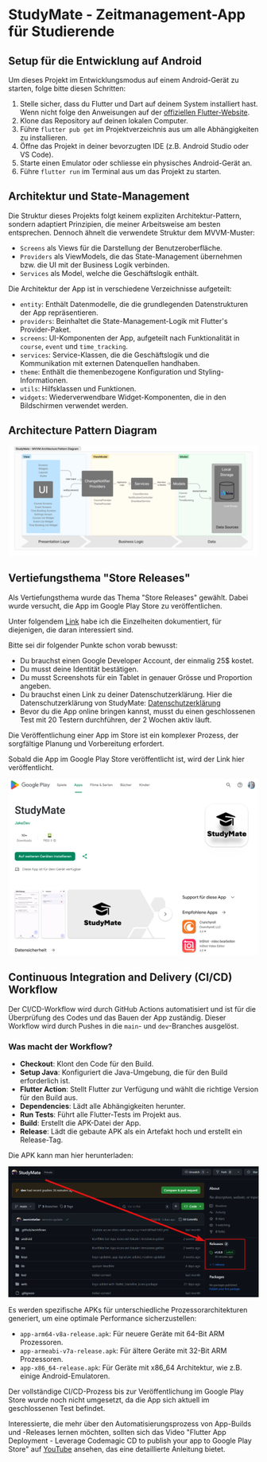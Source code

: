 # StudyMate - Zeitmanagement-App für Studierende

## Setup für die Entwicklung auf Android
Um dieses Projekt im Entwicklungsmodus auf einem Android-Gerät zu starten, folge bitte diesen Schritten:

1. Stelle sicher, dass du Flutter und Dart auf deinem System installiert hast. Wenn nicht folge den Anweisungen auf der [offiziellen Flutter-Website](https://flutter.dev/docs/get-started/install).
2. Klone das Repository auf deinen lokalen Computer.
3. Führe `flutter pub get` im Projektverzeichnis aus um alle Abhängigkeiten zu installieren.
4. Öffne das Projekt in deiner bevorzugten IDE (z.B. Android Studio oder VS Code).
5. Starte einen Emulator oder schliesse ein physisches Android-Gerät an.
6. Führe `flutter run` im Terminal aus um das Projekt zu starten.

## Architektur und State-Management

Die Struktur dieses Projekts folgt keinem expliziten Architektur-Pattern, sondern adaptiert Prinzipien, die meiner Arbeitsweise am besten entsprechen. Dennoch ähnelt die verwendete Struktur dem MVVM-Muster:

- `Screens` als Views für die Darstellung der Benutzeroberfläche.
- `Providers` als ViewModels, die das State-Management übernehmen bzw. die UI mit der Business Logik verbinden.
- `Services` als Model, welche die Geschäftslogik enthält.


Die Architektur der App ist in verschiedene Verzeichnisse aufgeteilt:

- `entity`: Enthält Datenmodelle, die die grundlegenden Datenstrukturen der App repräsentieren.
- `providers`: Beinhaltet die State-Management-Logik mit Flutter's Provider-Paket.
- `screens`: UI-Komponenten der App, aufgeteilt nach Funktionalität in `course`, `event` und `time_tracking`.
- `services`: Service-Klassen, die die Geschäftslogik und die Kommunikation mit externen Datenquellen handhaben.
- `theme`: Enthält die themenbezogene Konfiguration und Styling-Informationen.
- `utils`: Hilfsklassen und Funktionen.
- `widgets`: Wiederverwendbare Widget-Komponenten, die in den Bildschirmen verwendet werden.

## Architecture Pattern Diagram
![Architecture Pattern Diagram ](readme_images/architecture_diagram_2.png)


## Vertiefungsthema "Store Releases"

Als Vertiefungsthema wurde das Thema "Store Releases" gewählt. Dabei wurde versucht, die App im Google Play Store zu veröffentlichen. 

Unter folgendem [Link](https://jake-knowledge.notion.site/Store-Releases-1c57569a2c564be9b6cf3ea83cc26376) habe ich die Einzelheiten dokumentiert, für diejenigen, die daran interessiert sind.

Bitte sei dir folgender Punkte schon vorab bewusst: 

- Du brauchst einen Google Developer Account, der einmalig 25$ kostet.
- Du musst deine Identität bestätigen.
- Du musst Screenshots für ein Tablet in genauer Grösse und Proportion angeben.
- Du brauchst einen Link zu deiner Datenschutzerklärung. Hier die Datenschutzerklärung von StudyMate: [Datenschutzerklärung](https://link.zur.datenschutzerklaerung)
- Bevor du die App online bringen kannst, musst du einen geschlossenen Test mit 20 Testern durchführen, der 2 Wochen aktiv läuft.

Die Veröffentlichung einer App im Store ist ein komplexer Prozess, der sorgfältige Planung und Vorbereitung erfordert.

Sobald die App im Google Play Store veröffentlicht ist, wird der Link hier veröffentlicht.

![Google Play Store ](readme_images/study_mate_google_play_store.png)

## Continuous Integration and Delivery (CI/CD) Workflow

Der CI/CD-Workflow wird durch GitHub Actions automatisiert und ist für die Überprüfung des Codes und das Bauen der App zuständig. 
Dieser Workflow wird durch Pushes in die `main`- und `dev`-Branches ausgelöst.

### Was macht der Workflow?
- **Checkout**: Klont den Code für den Build.
- **Setup Java**: Konfiguriert die Java-Umgebung, die für den Build erforderlich ist.
- **Flutter Action**: Stellt Flutter zur Verfügung und wählt die richtige Version für den Build aus.
- **Dependencies**: Lädt alle Abhängigkeiten herunter.
- **Run Tests**: Führt alle Flutter-Tests im Projekt aus.
- **Build**: Erstellt die APK-Datei der App.
- **Release**: Lädt die gebaute APK als ein Artefakt hoch und erstellt ein Release-Tag.


Die APK kann man hier herunterladen:

![Github Releases ](readme_images/releases.png)

Es werden spezifische APKs für unterschiedliche Prozessorarchitekturen generiert, um eine optimale Performance sicherzustellen:
- `app-arm64-v8a-release.apk`: Für neuere Geräte mit 64-Bit ARM Prozessoren.
- `app-armeabi-v7a-release.apk`: Für ältere Geräte mit 32-Bit ARM Prozessoren.
- `app-x86_64-release.apk`: Für Geräte mit x86_64 Architektur, wie z.B. einige Android-Emulatoren.

Der vollständige CI/CD-Prozess bis zur Veröffentlichung im Google Play Store wurde noch nicht umgesetzt, da die App sich aktuell im geschlossenen Test befindet.

Interessierte, die mehr über den Automatisierungsprozess von App-Builds und -Releases lernen möchten, sollten sich das Video "Flutter App Deployment - Leverage Codemagic CD to publish your app to Google Play Store" auf [YouTube](https://www.youtube.com/watch?v=mg8_pM7sGM8) ansehen, das eine detaillierte Anleitung bietet.


